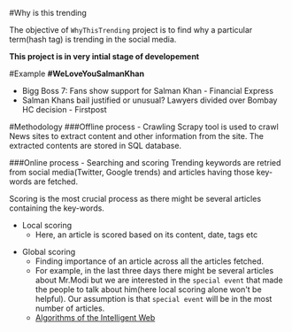 #Why is this trending

The objective of `WhyThisTrending` project is to find why a particular term(hash tag) is trending in the social media.

**This project is in very intial stage of developement**

#Example
**#WeLoveYouSalmanKhan**
  - Bigg Boss 7: Fans show support for Salman Khan - Financial Express
  - Salman Khans bail justified or unusual? Lawyers divided over Bombay HC decision - Firstpost

#Methodology
###Offline process - Crawling
Scrapy tool is used to crawl News sites to extract content and other information from the site. The extracted contents are stored in SQL database.

###Online process - Searching and scoring
Trending keywords are retried from social media(Twitter, Google trends) and articles having those key-words are fetched.

Scoring is the most crucial process as there might be several articles containing the key-words.

  * Local scoring
    + Here, an article is scored based on its content, date, tags etc
  - Global scoring
    + Finding importance of an article across all the articles fetched.
    + For example, in the last three days there might be several articles about Mr.Modi but we are interested in the `special event` that made the people to talk about him(here local scoring alone won't be helpful). Our assumption is that `special event` will be in the most number of articles.
    + [Algorithms of the Intelligent Web]

[Algorithms of the Intelligent Web]:http://www.amazon.in/Algorithms-Intelligent-Web-Haralambos-Marmanis/dp/1933988665
